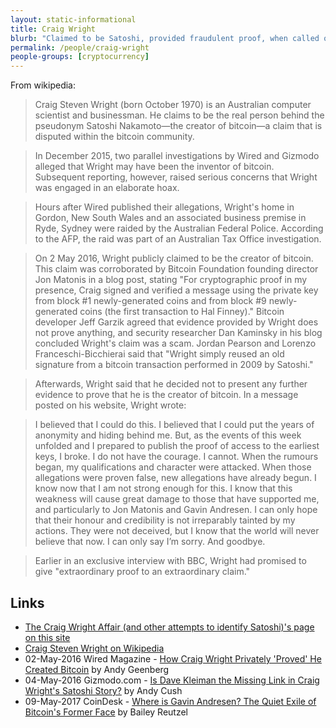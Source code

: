 ```yaml
---
layout: static-informational
title: Craig Wright
blurb: "Claimed to be Satoshi, provided fraudulent proof, when called out couldn't/didn't-want-to provide a real one"
permalink: /people/craig-wright
people-groups: [cryptocurrency]
---
```


From wikipedia:

> Craig Steven Wright (born October 1970) is an Australian computer scientist and businessman. He claims to be the real person behind the pseudonym Satoshi Nakamoto—the creator of bitcoin—a claim that is disputed within the bitcoin community.

> In December 2015, two parallel investigations by Wired and Gizmodo alleged that Wright may have been the inventor of bitcoin. Subsequent reporting, however, raised serious concerns that Wright was engaged in an elaborate hoax.

> Hours after Wired published their allegations, Wright's home in Gordon, New South Wales and an associated business premise in Ryde, Sydney were raided by the Australian Federal Police. According to the AFP, the raid was part of an Australian Tax Office investigation.

> On 2 May 2016, Wright publicly claimed to be the creator of bitcoin. This claim was corroborated by Bitcoin Foundation founding director Jon Matonis in a blog post, stating "For cryptographic proof in my presence, Craig signed and verified a message using the private key from block #1 newly-generated coins and from block #9 newly-generated coins (the first transaction to Hal Finney)." Bitcoin developer Jeff Garzik agreed that evidence provided by Wright does not prove anything, and security researcher Dan Kaminsky in his blog concluded Wright's claim was a scam. Jordan Pearson and Lorenzo Franceschi-Bicchierai said that "Wright simply reused an old signature from a bitcoin transaction performed in 2009 by Satoshi."

> Afterwards, Wright said that he decided not to present any further evidence to prove that he is the creator of bitcoin. In a message posted on his website, Wright wrote:

> I believed that I could do this. I believed that I could put the years of anonymity and hiding behind me. But, as the events of this week unfolded and I prepared to publish the proof of access to the earliest keys, I broke. I do not have the courage. I cannot. When the rumours began, my qualifications and character were attacked. When those allegations were proven false, new allegations have already begun. I know now that I am not strong enough for this. I know that this weakness will cause great damage to those that have supported me, and particularly to Jon Matonis and Gavin Andresen. I can only hope that their honour and credibility is not irreparably tainted by my actions. They were not deceived, but I know that the world will never believe that now. I can only say I’m sorry. And goodbye.

> Earlier in an exclusive interview with BBC, Wright had promised to give "extraordinary proof to an extraordinary claim."

## Links

* [The Craig Wright Affair (and other attempts to identify Satoshi)'s page on this site](events/craig-wright-satoshi)
* [Craig Steven Wright on Wikipedia](https://en.wikipedia.org/wiki/Craig_Steven_Wright)
* 02-May-2016 Wired Magazine - [How Craig Wright Privately 'Proved' He Created Bitcoin](https://www.wired.com/2016/05/craig-wright-privately-proved-hes-bitcoins-creator/) by Andy Geenberg
* 04-May-2016 Gizmodo.com - [Is Dave Kleiman the Missing Link in Craig Wright's Satoshi Story?](http://gizmodo.com/is-dave-kleiman-the-missing-link-in-craig-wrights-satos-1774519534) by Andy Cush
* 09-May-2017 CoinDesk - [Where is Gavin Andresen? The Quiet Exile of Bitcoin's Former Face](https://www.coindesk.com/where-is-gavin-andresen-the-quiet-exile-of-bitcoins-former-face/) by Bailey Reutzel
